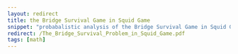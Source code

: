 ```yaml
---
layout: redirect
title: the Bridge Survival Game in Squid Game
snippet: "probabalistic analysis of the Bridge Survival Game in Squid Game."
redirect: /The_Bridge_Survival_Problem_in_Squid_Game.pdf
tags: [math]
---
```

